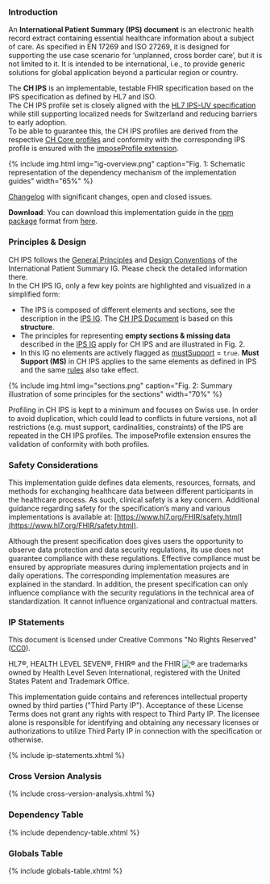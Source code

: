 ### Introduction
An **International Patient Summary (IPS) document** is an electronic health record extract containing essential healthcare information about a subject of care. As specified in EN 17269 and ISO 27269, it is designed for supporting the use case scenario for ‘unplanned, cross border care’, but it is not limited to it. It is intended to be international, i.e., to provide generic solutions for global application beyond a particular region or country.  

The **CH IPS** is an implementable, testable FHIR specification based on the IPS specification as defined by HL7 and ISO.   
The CH IPS profile set is closely aligned with the [HL7 IPS-UV specification](https://hl7.org/fhir/uv/ips/2024Sep/) while still supporting localized needs for Switzerland and reducing barriers to early adoption.   
To be able to guarantee this, the CH IPS profiles are derived from the respective [CH Core profiles](https://fhir.ch/ig/ch-core/5.0.0/index.html) and conformity with the corresponding IPS profile is ensured with the [imposeProfile extension](https://hl7.org/fhir/extensions/StructureDefinition-structuredefinition-imposeProfile.html).

{% include img.html img="ig-overview.png" caption="Fig. 1: Schematic representation of the dependency mechanism of the implementation guides" width="65%" %}

<div markdown="1" class="stu-note">

[Changelog](changelog.html) with significant changes, open and closed issues.

</div>

**Download**: You can download this implementation guide in the [npm package](https://confluence.hl7.org/display/FHIR/NPM+Package+Specification) format from [here](package.tgz).

### Principles & Design
CH IPS follows the [General Principles](https://hl7.org/fhir/uv/ips/2024Sep/General-Principles.html) and [Design Conventions](https://hl7.org/fhir/uv/ips/2024Sep/Design-Conventions.html) of the International Patient Summary IG. Please check the detailed information there.    
In the CH IPS IG, only a few key points are highlighted and visualized in a simplified form:
* The IPS is composed of different elements and sections, see the description in the [IPS IG](https://hl7.org/fhir/uv/ips/2024Sep/Structure-of-the-International-Patient-Summary.html). The [CH IPS Document](document.html) is based on this **structure**.
* The principles for representing **empty sections & missing data** described in the [IPS IG](https://hl7.org/fhir/uv/ips/2024Sep/Design-Conventions.html#empty-sections--missing-data) apply for CH IPS and are illustrated in Fig. 2.
* In this IG no elements are actively flagged as [mustSupport](https://hl7.org/fhir/r4/conformance-rules.html#mustSupport) = `true`. **Must Support (MS)** in CH IPS applies to the same elements as defined in IPS and the same [rules](https://hl7.org/fhir/uv/ips/2024Sep/Design-Conventions.html#must-support) also take effect.

{% include img.html img="sections.png" caption="Fig. 2: Summary illustration of some principles for the sections" width="70%" %}

Profiling in CH IPS is kept to a minimum and focuses on Swiss use. In order to avoid duplication, which could lead to conflicts in future versions, not all restrictions (e.g. must support, cardinalities, constraints) of the IPS are repeated in the CH IPS profiles. The imposeProfile extension ensures the validation of conformity with both profiles.

### Safety Considerations
This implementation guide defines data elements, resources, formats, and methods for exchanging healthcare data between different participants in the healthcare process. As such, clinical safety is a key concern. Additional guidance regarding safety for the specification’s many and various implementations is available at: [https://www.hl7.org/FHIR/safety.html](https://www.hl7.org/FHIR/safety.html).

Although the present specification does gives users the opportunity to observe data protection and data security regulations, its use does not guarantee compliance with these regulations. Effective compliance must be ensured by appropriate measures during implementation projects and in daily operations. The corresponding implementation measures are explained in the standard. 
In addition, the present specification can only influence compliance with the security regulations in the technical area of standardization. It cannot influence organizational and contractual matters.

### IP Statements
This document is licensed under Creative Commons "No Rights Reserved" ([CC0](https://creativecommons.org/publicdomain/zero/1.0/)).

HL7®, HEALTH LEVEL SEVEN®, FHIR® and the FHIR <img src="icon-fhir-16.png" style="float: none; margin: 0px; padding: 0px; vertical-align: bottom"/>&reg; are trademarks owned by Health Level Seven International, registered with the United States Patent and Trademark Office.

This implementation guide contains and references intellectual property owned by third parties ("Third Party IP"). Acceptance of these License Terms does not grant any rights with respect to Third Party IP. The licensee alone is responsible for identifying and obtaining any necessary licenses or authorizations to utilize Third Party IP in connection with the specification or otherwise.

{% include ip-statements.xhtml %}

### Cross Version Analysis

{% include cross-version-analysis.xhtml %}

### Dependency Table

{% include dependency-table.xhtml %}

### Globals Table

{% include globals-table.xhtml %}